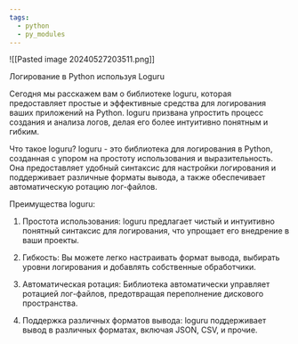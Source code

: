 ```yaml
---
tags:
  - python
  - py_modules
---
```

![[Pasted image 20240527203511.png]]

Логирование в Python используя Loguru

Сегодня мы расскажем вам о библиотеке loguru, которая предоставляет простые и эффективные средства для логирования ваших приложений на Python. loguru призвана упростить процесс создания и анализа логов, делая его более интуитивно понятным и гибким.

Что такое loguru?
loguru - это библиотека для логирования в Python, созданная с упором на простоту использования и выразительность. Она предоставляет удобный синтаксис для настройки логирования и поддерживает различные форматы вывода, а также обеспечивает автоматическую ротацию лог-файлов.

Преимущества loguru:
1. Простота использования: loguru предлагает чистый и интуитивно понятный синтаксис для логирования, что упрощает его внедрение в ваши проекты.

2. Гибкость: Вы можете легко настраивать формат вывода, выбирать уровни логирования и добавлять собственные обработчики.

3. Автоматическая ротация: Библиотека автоматически управляет ротацией лог-файлов, предотвращая переполнение дискового пространства.

4. Поддержка различных форматов вывода: loguru поддерживает вывод в различных форматах, включая JSON, CSV, и прочие.